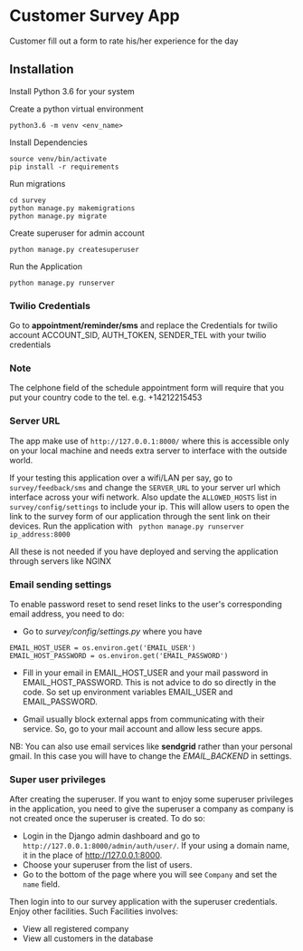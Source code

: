 # Customer Survey App
Customer fill out a form to rate his/her experience for the day

## Installation
Install Python 3.6 for your system

Create a python virtual environment
```
python3.6 -m venv <env_name>
```
Install Dependencies
```
source venv/bin/activate
pip install -r requirements
```
Run migrations
```
cd survey
python manage.py makemigrations
python manage.py migrate
```
Create superuser for admin account
```
python manage.py createsuperuser
```

Run the Application
```
python manage.py runserver
```

### Twilio Credentials
Go to **appointment/reminder/sms** and replace the Credentials for twilio account
ACCOUNT_SID, AUTH_TOKEN, SENDER_TEL with your twilio credentials

### Note
The celphone field of the schedule appointment form will require that you put your country code to the tel.
e.g. +14212215453

### Server URL
The app make use of `http://127.0.0.1:8000/` where this is accessible only on your local machine and needs extra server 
to interface with the outside world.

If your testing this application over a wifi/LAN per say, go to `survey/feedback/sms` and change the `SERVER_URL`
 to your server url which interface across your wifi network. Also update the `ALLOWED_HOSTS` list in 
 `survey/config/settings` to include your ip.
This will allow users to open the link to the survey form of our application through the sent link on their devices. 
Run the application with ` python manage.py runserver ip_address:8000`

All these is not needed if you have deployed and serving the application through servers like NGINX


### Email sending settings
To enable password reset to send reset links to the user's corresponding email address, you need to do:
- Go to *survey/config/settings.py* where you have
```
EMAIL_HOST_USER = os.environ.get('EMAIL_USER')
EMAIL_HOST_PASSWORD = os.environ.get('EMAIL_PASSWORD')
```
- Fill in your email in EMAIL_HOST_USER and your mail password in EMAIL_HOST_PASSWORD.
This is not advice to do so directly in the code. So set up environment variables EMAIL_USER and EMAIL_PASSWORD.

- Gmail usually block external apps from communicating with their service. So, go to your mail account and allow less
secure apps.

NB: You can also use email services like **sendgrid** rather than your personal gmail. In this case you will have to
change the *EMAIL_BACKEND* in settings.


### Super user privileges
After creating the superuser. If you want to enjoy some superuser privileges in the application,
you need to give the superuser a company as company is not created once the superuser is created. To do so:
- Login in the Django admin dashboard and go to `http://127.0.0.1:8000/admin/auth/user/`. If your using a domain name,
it in the place of http://127.0.0.1:8000.
- Choose your superuser from the list of users.
- Go to the bottom of the page where you will see `Company` and set the `name` field.

Then login into to our survey application with the superuser credentials. Enjoy other facilities.
Such Facilities involves:
- View all registered company
- View all customers in the database
